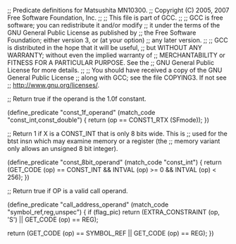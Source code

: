 ;; Predicate definitions for Matsushita MN10300.
;; Copyright (C) 2005, 2007 Free Software Foundation, Inc.
;;
;; This file is part of GCC.
;;
;; GCC is free software; you can redistribute it and/or modify
;; it under the terms of the GNU General Public License as published by
;; the Free Software Foundation; either version 3, or (at your option)
;; any later version.
;;
;; GCC is distributed in the hope that it will be useful,
;; but WITHOUT ANY WARRANTY; without even the implied warranty of
;; MERCHANTABILITY or FITNESS FOR A PARTICULAR PURPOSE.  See the
;; GNU General Public License for more details.
;;
;; You should have received a copy of the GNU General Public License
;; along with GCC; see the file COPYING3.  If not see
;; <http://www.gnu.org/licenses/>.

;; Return true if the operand is the 1.0f constant.

(define_predicate "const_1f_operand"
  (match_code "const_int,const_double")
{
  return (op == CONST1_RTX (SFmode));
})

;; Return 1 if X is a CONST_INT that is only 8 bits wide.  This is
;; used for the btst insn which may examine memory or a register (the
;; memory variant only allows an unsigned 8 bit integer).

(define_predicate "const_8bit_operand"
  (match_code "const_int")
{
  return (GET_CODE (op) == CONST_INT
	  && INTVAL (op) >= 0
	  && INTVAL (op) < 256);
})

;; Return true if OP is a valid call operand.

(define_predicate "call_address_operand"
  (match_code "symbol_ref,reg,unspec")
{
  if (flag_pic)
    return (EXTRA_CONSTRAINT (op, 'S') || GET_CODE (op) == REG);

  return (GET_CODE (op) == SYMBOL_REF || GET_CODE (op) == REG);
})

